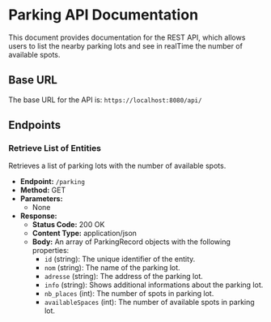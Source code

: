 # Parking API Documentation

This document provides  documentation for the REST API, which allows users to list the nearby parking lots and see in realTime the number of available spots.

## Base URL

The base URL for the API is: `https://localhost:8080/api/`

## Endpoints

### Retrieve List of Entities

Retrieves a list of parking lots with the number of available spots.

- **Endpoint:** `/parking`
- **Method:** GET
- **Parameters:**
    - None
- **Response:**
    - **Status Code:** 200 OK
    - **Content Type:** application/json
    - **Body:** An array of ParkingRecord objects with the following properties:
        - `id` (string): The unique identifier of the entity.
        - `nom` (string): The name of the parking lot.
        - `adresse` (string): The address of the parking lot.
        - `info` (string): Shows additional informations about the parking lot.
        - `nb_places` (int): The number of spots in parking lot.
        - `availableSpaces` (int): The number of available spots in parking lot.


